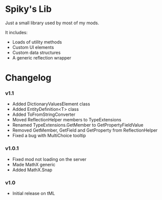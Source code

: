 # Spiky's Lib
Just a small library used by most of my mods.

It includes:
- Loads of utility methods
- Custom UI elements
- Custom data structures
- A generic reflection wrapper

# Changelog

### v1.1
- Added DictionaryValuesElement class
- Added EntityDefinition\<T> class
- Added ToFromStringConverter
- Moved ReflectionHelper members to TypeExtensions
- Renamed TypeExtensions.GetMember to GetPropertyFieldValue
- Removed GetMember, GetField and GetProperty from ReflectionHelper
- Fixed a bug with MultiChoice tooltip

### v1.0.1
- Fixed mod not loading on the server
- Made MathX generic
- Added MathX.Snap

### v1.0
- Initial release on tML